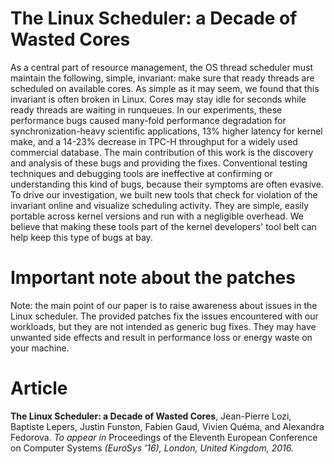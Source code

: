 # The Linux Scheduler: a Decade of Wasted Cores

As a central part of resource management, the OS thread scheduler must maintain
the following, simple, invariant: make sure that ready threads are scheduled on
available cores. As simple as it may seem, we found that this invariant is
often broken in Linux. Cores may stay idle for seconds while ready threads are
waiting in runqueues. In our experiments, these performance bugs caused
many-fold performance degradation for synchronization-heavy scientific
applications, 13% higher latency for kernel make, and a 14-23% decrease in
TPC-H throughput for a widely used commercial database. The main contribution
of this work is the discovery and analysis of these bugs and providing the
fixes. Conventional testing techniques and debugging tools are ineffective at
confirming or understanding this kind of bugs, because their symptoms are often
evasive. To drive our investigation, we built new tools that check for
violation of the invariant online and visualize scheduling activity. They are
simple, easily portable across kernel versions and run with a negligible
overhead. We believe that making these tools part of the kernel developers'
tool belt can help keep this type of bugs at bay.

# Important note about the patches

Note: the main point of our paper is to raise awareness about issues in the
Linux scheduler. The provided patches fix the issues encountered with our
workloads, but they are not intended as generic bug fixes. They may have
unwanted side effects and result in performance loss or energy waste on your
machine.

# Article

**The Linux Scheduler: a Decade of Wasted Cores**, Jean-Pierre Lozi, Baptiste
Lepers, Justin Funston, Fabien Gaud, Vivien Quéma, and Alexandra Fedorova. *To
appear in* Proceedings of the Eleventh European Conference on Computer Systems
*(EuroSys '16), London, United Kingdom, 2016.*

